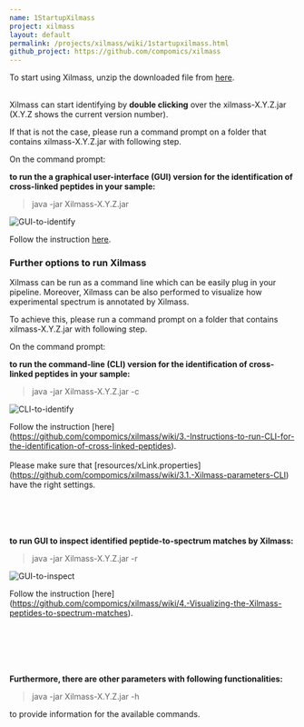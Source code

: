 ```yaml
---
name: 1StartupXilmass
project: xilmass
layout: default
permalink: /projects/xilmass/wiki/1startupxilmass.html
github_project: https://github.com/compomics/xilmass
---
```


To start using Xilmass, unzip the downloaded file from [here](https://github.com/compomics/xilmass/blob/master/README.md).
<br> </br>

Xilmass can start identifying by **double clicking** over the  xilmass-X.Y.Z.jar (X.Y.Z shows the current version number).  

If that is not the case, please run a command prompt on a folder that contains xilmass-X.Y.Z.jar with following step. 

On the command prompt: 

**to run the a graphical user-interface (GUI) version for the identification of cross-linked peptides in your sample:**

> java -jar Xilmass-X.Y.Z.jar

![GUI-to-identify](https://dl.dropboxusercontent.com/u/10018463/github_wiki_pages/xilmass/1.1.GUI-to-identify-start-up.PNG)

Follow the instruction [here](https://github.com/compomics/xilmass/wiki/2.-Instructions-to-run-GUI-for-the-identifications-of-cross-linked-peptides). 


### Further options to run Xilmass
Xilmass can be run as a command line which can be easily plug in your pipeline. Moreover, Xilmass can be also performed to visualize how experimental spectrum is annotated by Xilmass. 

To achieve this, please run a command prompt on a folder that contains xilmass-X.Y.Z.jar with following step. 

On the command prompt: 
 
 
**to run the command-line (CLI) version for the identification of cross-linked peptides in your sample:**

> java -jar Xilmass-X.Y.Z.jar -c

![CLI-to-identify](https://dl.dropboxusercontent.com/u/10018463/github_wiki_pages/xilmass/1.1.CLI-to-identify-start-up.PNG)

Follow the instruction [here] (https://github.com/compomics/xilmass/wiki/3.-Instructions-to-run-CLI-for-the-identification-of-cross-linked-peptides). 
<br> </br>
Please make sure that [resources/xLink.properties] (https://github.com/compomics/xilmass/wiki/3.1.-Xilmass-parameters-CLI) have the right settings.

<br> </br>
<br> </br>
**to run GUI to inspect identified peptide-to-spectrum matches by Xilmass:**

> java -jar Xilmass-X.Y.Z.jar -r

![GUI-to-inspect](https://dl.dropboxusercontent.com/u/10018463/github_wiki_pages/xilmass/1.1.GUI-to-inspect-ids.PNG)

Follow the instruction [here] (https://github.com/compomics/xilmass/wiki/4.-Visualizing-the-Xilmass-peptides-to-spectrum-matches). 
<br> </br>



<br> </br>
<br> </br>
**Furthermore, there are other parameters with following functionalities:**
> java -jar Xilmass-X.Y.Z.jar -h

to provide information for the available commands.  
<br> </br>